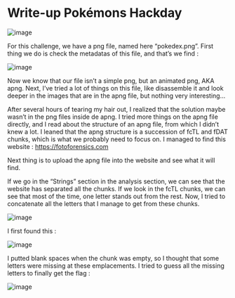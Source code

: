 # Write-up Pokémons Hackday

![image](https://user-images.githubusercontent.com/96259302/163978275-45e12caa-add1-45b6-a7c8-802514b1a3fa.png)

For this challenge, we have a png file, named here “pokedex.png”.
First thing we do is check the metadatas of this file, and that’s we find :

![image](https://user-images.githubusercontent.com/96259302/163978444-51532e8a-f5ff-44f7-80f2-d49ed3a49489.png)


Now we know that our file isn’t a simple png, but an animated png, AKA apng. Next, I’ve tried a lot of things on this file, like disassemble it and look deeper in the images that are in the apng file, but nothing very interesting...

After several hours of tearing my hair out, I realized that the solution maybe wasn’t in the png files inside de apng. I tried more things on the apng file directly, and I read about the structure of an apng file, from which I didn’t knew a lot.
I leaned that the apng structure is a succession of fcTL and fDAT chunks, which is what we probably need to focus on. I managed to find this website : https://fotoforensics.com
 
Next thing is to upload the apng file into the website and see what it will find.

If we go in the “Strings” section in the analysis section, we can see that the website has separated all the chunks. If we look in the fcTL chunks, we can see that most of the time, one letter stands out from the rest. Now, I tried to concatenate all the letters that I manage to get from these chunks.

![image](https://user-images.githubusercontent.com/96259302/163978714-9919d4a9-3ef4-480a-a968-8e372d292ead.png)

I first found this :

![image](https://user-images.githubusercontent.com/96259302/163978750-1128399f-2c90-4de9-baf8-b1addfa1e93f.png)

I putted blank spaces when the chunk was empty, so I thought that some letters were missing at these emplacements. I tried to guess all the missing letters to finally get the flag :

![image](https://user-images.githubusercontent.com/96259302/163978793-d9936afa-0101-4981-9088-c107dfdccf6c.png)
